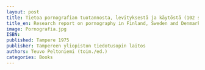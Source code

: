 ```yaml
---
layout: post
title: Tietoa pornografian tuotannosta, levityksestä ja käytöstä (102 s.) 
title_en: Research report on pornography in Finland, Sweden and Denmark
image: Pornografia.jpg
ISBN: 
published: Tampere 1975 
publisher: Tampereen yliopiston tiedotusopin laitos
authors: Teuvo Peltoniemi (toim./ed.) 
categories: Books
---
```

